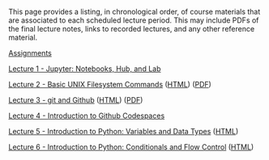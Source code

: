 <!--
.. title: Course Materials
.. slug: index
.. date: 2020-01-01 11:24:22 UTC-05:00
-->


This page provides a listing, in chronological order, of course materials that are associated to
each scheduled lecture period.  This may include PDFs of the final lecture notes, links to recorded lectures, 
and any other reference material.


[Assignments](https://github.com/PGE311?q=&type=public&language=&sort=)


<a href="https://youtu.be/jSNs4I4abKg" target="blank_">Lecture 1 - Jupyter: Notebooks, Hub, and Lab</a> 

<a href="https://youtu.be/iRvjfdccNTk" target="blank_">Lecture 2 - Basic UNIX Filesystem Commands</a> ([HTML](/slides/BasicUnixCommands_FileSystem.slides.html)) ([PDF](/slides/BasicUnixCommands_FileSystem.pdf))

<a href="https://youtu.be/0xrsyxsI31A" target="blank_">Lecture 3 - git and Github</a> ([HTML](/slides/git_and_Github.slides.html)) ([PDF](/slides/git_and_Github.pdf))

<a href="https://youtu.be/T4R897LRBiM" target="blank_">Lecture 4 - Introduction to Github Codespaces</a> 

<a href="https://youtu.be/Q1GTRWg9ciA" target="blank_">Lecture 5 - Introduction to Python: Variables and Data Types</a> ([HTML](https://johnfoster.pge.utexas.edu/numerical-methods-book/PythonIntro_VariablesDataTypes.html)) 

<a href="https://youtu.be/fOkjvo3Jjs4" target="blank_">Lecture 6 - Introduction to Python: Conditionals and Flow Control</a> ([HTML](https://johnfoster.pge.utexas.edu/numerical-methods-book/PythonIntro_ConditionalsFlowControl.html)) 

